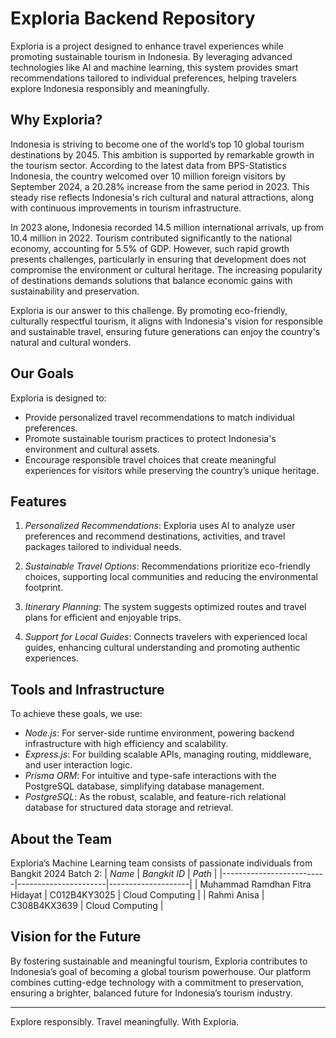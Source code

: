 # Exploria Backend Repository

Exploria is a project designed to enhance travel experiences while promoting sustainable tourism in Indonesia. By leveraging advanced technologies like AI and machine learning, this system provides smart recommendations tailored to individual preferences, helping travelers explore Indonesia responsibly and meaningfully.

## Why Exploria?

Indonesia is striving to become one of the world’s top 10 global tourism destinations by 2045. This ambition is supported by remarkable growth in the tourism sector. According to the latest data from BPS-Statistics Indonesia, the country welcomed over 10 million foreign visitors by September 2024, a 20.28% increase from the same period in 2023. This steady rise reflects Indonesia's rich cultural and natural attractions, along with continuous improvements in tourism infrastructure.

In 2023 alone, Indonesia recorded 14.5 million international arrivals, up from 10.4 million in 2022. Tourism contributed significantly to the national economy, accounting for 5.5% of GDP. However, such rapid growth presents challenges, particularly in ensuring that development does not compromise the environment or cultural heritage. The increasing popularity of destinations demands solutions that balance economic gains with sustainability and preservation.

Exploria is our answer to this challenge. By promoting eco-friendly, culturally respectful tourism, it aligns with Indonesia's vision for responsible and sustainable travel, ensuring future generations can enjoy the country's natural and cultural wonders.

## Our Goals

Exploria is designed to:
- Provide personalized travel recommendations to match individual preferences.
- Promote sustainable tourism practices to protect Indonesia's environment and cultural assets.
- Encourage responsible travel choices that create meaningful experiences for visitors while preserving the country’s unique heritage.

## Features

1. *Personalized Recommendations*:
   Exploria uses AI to analyze user preferences and recommend destinations, activities, and travel packages tailored to individual needs.

2. *Sustainable Travel Options*:
   Recommendations prioritize eco-friendly choices, supporting local communities and reducing the environmental footprint.

3. *Itinerary Planning*:
   The system suggests optimized routes and travel plans for efficient and enjoyable trips.

4. *Support for Local Guides*:
   Connects travelers with experienced local guides, enhancing cultural understanding and promoting authentic experiences.

## Tools and Infrastructure

To achieve these goals, we use:
- *Node.js*: For server-side runtime environment, powering backend infrastructure with high efficiency and scalability.
- *Express.js*: For building scalable APIs, managing routing, middleware, and user interaction logic.
- *Prisma ORM*: For intuitive and type-safe interactions with the PostgreSQL database, simplifying database management.
- *PostgreSQL*: As the robust, scalable, and feature-rich relational database for structured data storage and retrieval.

## About the Team

Exploria’s Machine Learning team consists of passionate individuals from Bangkit 2024 Batch 2:
| *Name*                | *Bangkit ID*       | *Path*           |
|--------------------------|----------------------|--------------------|
| Muhammad Ramdhan Fitra Hidayat | C012B4KY3025       | Cloud Computing   |
| Rahmi Anisa        | C308B4KX3639      | Cloud Computing   |

## Vision for the Future

By fostering sustainable and meaningful tourism, Exploria contributes to Indonesia’s goal of becoming a global tourism powerhouse. Our platform combines cutting-edge technology with a commitment to preservation, ensuring a brighter, balanced future for Indonesia’s tourism industry.

---

Explore responsibly. Travel meaningfully. With Exploria.  
